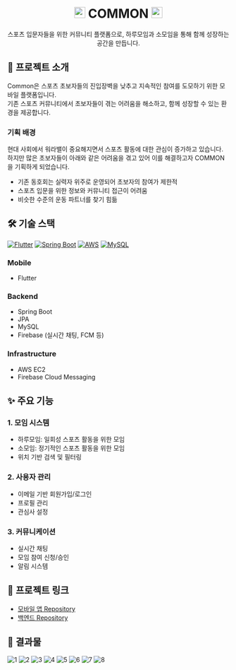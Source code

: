 <h1 align="center"><img src="https://raw.githubusercontent.com/Tarikul-Islam-Anik/Animated-Fluent-Emojis/master/Emojis/Travel%20and%20places/Milky%20Way.png" alt="Milky Way" width="25" height="25" /> COMMON <img src="https://raw.githubusercontent.com/Tarikul-Islam-Anik/Animated-Fluent-Emojis/master/Emojis/Travel%20and%20places/Milky%20Way.png" alt="Milky Way" width="25" height="25" /></h1>

<div align="center">  
스포츠 입문자들을 위한 커뮤니티 플랫폼으로, 하루모임과 소모임을 통해 함께 성장하는 공간을 만듭니다.
</div>

## 📌 프로젝트 소개

Common은 스포츠 초보자들의 진입장벽을 낮추고 지속적인 참여를 도모하기 위한 모바일 플랫폼입니다.<br/>
기존 스포츠 커뮤니티에서 초보자들이 겪는 어려움을 해소하고, 함께 성장할 수 있는 환경을 제공합니다.

### 기획 배경
현대 사회에서 워라밸이 중요해지면서 스포츠 활동에 대한 관심이 증가하고 있습니다.<br/>
하지만 많은 초보자들이 아래와 같은 어려움을 겪고 있어 이를 해결하고자 COMMON을 기획하게 되었습니다.
- 기존 동호회는 실력자 위주로 운영되어 초보자의 참여가 제한적
- 스포츠 입문을 위한 정보와 커뮤니티 접근이 어려움
- 비슷한 수준의 운동 파트너를 찾기 힘듦

## 🛠️ 기술 스택
[![Flutter](https://img.shields.io/badge/Flutter-02569B?style=for-the-badge&logo=flutter&logoColor=white)](https://flutter.dev)
[![Spring Boot](https://img.shields.io/badge/Spring_Boot-6DB33F?style=for-the-badge&logo=spring-boot&logoColor=white)](https://spring.io/projects/spring-boot)
[![AWS](https://img.shields.io/badge/AWS-232F3E?style=for-the-badge&logo=amazon-aws&logoColor=white)](https://aws.amazon.com)
[![MySQL](https://img.shields.io/badge/MySQL-4479A1?style=for-the-badge&logo=MySQL&logoColor=white)](https://www.mysql.com)

### Mobile
- Flutter

### Backend
- Spring Boot
- JPA
- MySQL
- Firebase (실시간 채팅, FCM 등)

### Infrastructure
- AWS EC2
- Firebase Cloud Messaging

## ✨ 주요 기능

### 1. 모임 시스템
- 하루모임: 일회성 스포츠 활동을 위한 모임
- 소모임: 정기적인 스포츠 활동을 위한 모임
- 위치 기반 검색 및 필터링

### 2. 사용자 관리
- 이메일 기반 회원가입/로그인
- 프로필 관리
- 관심사 설정

### 3. 커뮤니케이션
- 실시간 채팅
- 모임 참여 신청/승인
- 알림 시스템

## 🔗 프로젝트 링크

- [모바일 앱 Repository](https://github.com/CommonOrganization/common_mobile)
- [백엔드 Repository](https://github.com/CommonOrganization/common_backend)
  
## 📱 결과물

![1](https://github.com/CommonOrganization/.github/assets/76200940/ab8149f7-8762-4fb1-8162-90723202a74b)
![2](https://github.com/CommonOrganization/.github/assets/76200940/298085a1-73b1-4d09-9b2f-280e147ed83f)
![3](https://github.com/CommonOrganization/.github/assets/76200940/ba788324-e2c4-4e47-b762-06f99afae803)
![4](https://github.com/CommonOrganization/.github/assets/76200940/ecb376bb-ae68-4f85-9775-d351733310df)
![5](https://github.com/CommonOrganization/.github/assets/76200940/4e63a24b-fc66-4098-a331-dab9158ae8d7)
![6](https://github.com/CommonOrganization/.github/assets/76200940/21918b3b-83b7-43b0-8b16-a4f334d36af3)
![7](https://github.com/CommonOrganization/.github/assets/76200940/16e6df79-5e03-476a-ab5a-4f3c5494b449)
![8](https://github.com/CommonOrganization/.github/assets/76200940/06291a04-bc44-4481-83db-cb849ed3c6e8)
